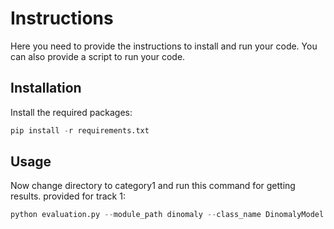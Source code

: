 # Instructions

Here you need to provide the instructions to install and run your code.
You can also provide a script to run your code.

## Installation

Install the required packages:

```python
pip install -r requirements.txt
```

## Usage
Now change directory to category1 and run this command for getting results.
provided for track 1:

```python
python evaluation.py --module_path dinomaly --class_name DinomalyModel --weights_path carpet --dataset_path ../../datasets/MVTec --category carpet

```
